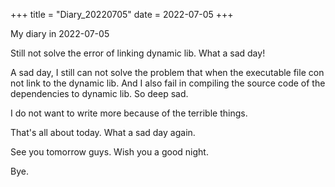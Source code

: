 +++
title = "Diary_20220705"
date = 2022-07-05
+++

My diary in 2022-07-05

Still not solve the error of linking dynamic lib.
What a sad day!

<!-- more -->

A sad day, I still can not solve the problem that when the executable file con not link to the dynamic lib.
And I also fail in compiling the source code of the dependencies to dynamic lib.
So deep sad.

I do not want to write more because of the terrible things. 

That's all about today. What a sad day again.

See you tomorrow guys. Wish you a good night.

Bye.
